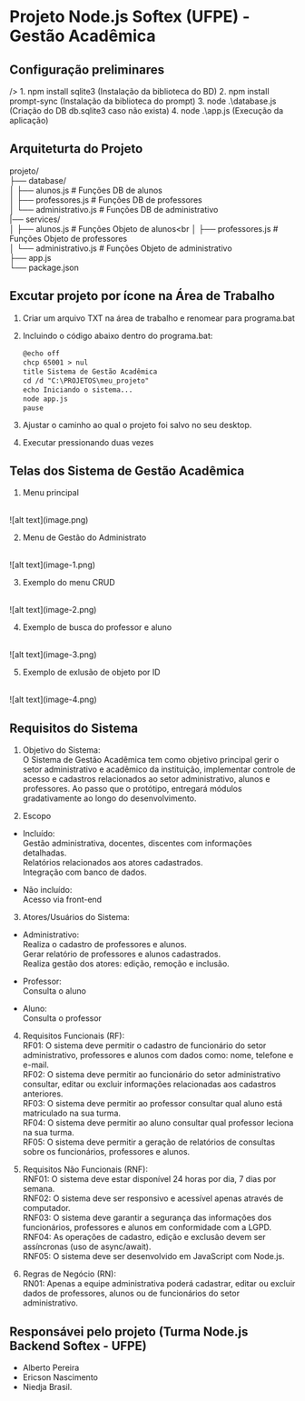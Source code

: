 # Projeto Node.js Softex (UFPE) - Gestão Acadêmica 

<h2>Configuração preliminares</h2>
/>
1. npm install sqlite3 (Instalação da biblioteca do BD)
2. npm install prompt-sync (Instalação da biblioteca do prompt)
3. node .\database.js (Criação do DB db.sqlite3 caso não exista)
4. node .\app.js (Execução da aplicação)

## Arquiteturta do Projeto

projeto/<br/>
├── database/<br/>
│   ├── alunos.js         # Funções DB de alunos<br/>
│   ├── professores.js    # Funções DB de professores<br/>
│   └── administrativo.js # Funções DB de administrativo<br/>
|── services/<br/>
│   ├── alunos.js         # Funções Objeto de alunos<br
│   ├── professores.js    # Funções Objeto de professores<br/>
│   └── administrativo.js # Funções Objeto de administrativo<br/>
├── app.js<br/>
└── package.json<br/>

## Excutar projeto por ícone na Área de Trabalho

1. Criar um arquivo TXT na área de trabalho e renomear para programa.bat
2. Incluindo o código abaixo dentro do programa.bat:

    ```
    @echo off
    chcp 65001 > nul
    title Sistema de Gestão Acadêmica
    cd /d "C:\PROJETOS\meu_projeto"
    echo Iniciando o sistema...
    node app.js
    pause
    ```

3. Ajustar o caminho ao qual o projeto foi salvo no seu desktop.
4. Executar pressionando duas vezes

## Telas dos Sistema de Gestão Acadêmica

1. Menu principal<br/>
<br/>
![alt text](image.png)

2. Menu de Gestão do Administrato<br/>
<br/>
![alt text](image-1.png)

3. Exemplo do menu CRUD<br/>
<br/>
![alt text](image-2.png)

4. Exemplo de busca do professor e aluno<br/>
<br/>
![alt text](image-3.png)

5. Exemplo de exlusão de objeto por ID<br/>
<br/>
![alt text](image-4.png)

## Requisitos do Sistema

1. Objetivo do Sistema:<br/>
    O Sistema de Gestão Acadêmica tem como objetivo principal gerir o setor administrativo e acadêmico da instituição, implementar controle de acesso e cadastros relacionados ao setor administrativo, alunos e professores. Ao passo que o protótipo, entregará módulos gradativamente ao longo do desenvolvimento.

2. Escopo
* Incluído:<br/>
    Gestão administrativa, docentes, discentes com informações detalhadas.<br/>
    Relatórios relacionados aos atores cadastrados.<br/>
    Integração com banco de dados.<br/>

* Não incluído:<br/>
    Acesso via front-end<br/>

3. Atores/Usuários do Sistema:<br/>
* Administrativo:<br/>
    Realiza o cadastro de professores e alunos.<br/>
    Gerar relatório de professores e alunos cadastrados.<br/>
    Realiza gestão dos atores: edição, remoção e inclusão.<br/>

* Professor:<br/>
    Consulta o aluno <br/>
* Aluno:<br/>
    Consulta o professor<br/>

4. Requisitos Funcionais (RF):<br/>
    RF01: O sistema deve permitir o cadastro de funcionário do setor administrativo, professores e alunos com dados como: nome, telefone e e-mail.<br/>
    RF02: O sistema deve permitir ao funcionário do setor administrativo consultar, editar ou excluir informações relacionadas aos cadastros anteriores.<br/>
    RF03: O sistema deve permitir ao professor consultar qual aluno está matriculado na sua turma.<br/>
    RF04: O sistema deve permitir ao aluno consultar qual professor leciona na sua turma.<br/>
    RF05: O sistema deve permitir a geração de relatórios de consultas sobre os funcionários, professores e alunos.<br/>

5. Requisitos Não Funcionais (RNF):<br/>
    RNF01: O sistema deve estar disponível 24 horas por dia, 7 dias por semana.<br/>
    RNF02: O sistema deve ser responsivo e acessível apenas através de computador.<br/>
    RNF03: O sistema deve garantir a segurança das informações dos funcionários, professores e alunos em conformidade com a LGPD.<br/>
    RNF04: As operações de cadastro, edição e exclusão devem ser assíncronas (uso de async/await).<br/>
    RNF05: O sistema deve ser desenvolvido em JavaScript com Node.js.<br/>

6. Regras de Negócio (RN):<br/>
    RN01: Apenas a equipe administrativa poderá cadastrar, editar ou excluir dados de professores, alunos ou de funcionários do setor administrativo.

## Responsávei pelo projeto (Turma Node.js Backend Softex - UFPE)

* Alberto Pereira
* Ericson Nascimento
* Niedja Brasil.


